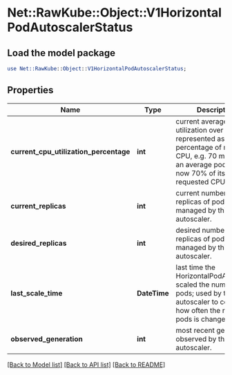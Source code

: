 # Net::RawKube::Object::V1HorizontalPodAutoscalerStatus

## Load the model package
```perl
use Net::RawKube::Object::V1HorizontalPodAutoscalerStatus;
```

## Properties
Name | Type | Description | Notes
------------ | ------------- | ------------- | -------------
**current_cpu_utilization_percentage** | **int** | current average CPU utilization over all pods, represented as a percentage of requested CPU, e.g. 70 means that an average pod is using now 70% of its requested CPU. | [optional] 
**current_replicas** | **int** | current number of replicas of pods managed by this autoscaler. | 
**desired_replicas** | **int** | desired number of replicas of pods managed by this autoscaler. | 
**last_scale_time** | **DateTime** | last time the HorizontalPodAutoscaler scaled the number of pods; used by the autoscaler to control how often the number of pods is changed. | [optional] 
**observed_generation** | **int** | most recent generation observed by this autoscaler. | [optional] 

[[Back to Model list]](../README.md#documentation-for-models) [[Back to API list]](../README.md#documentation-for-api-endpoints) [[Back to README]](../README.md)


